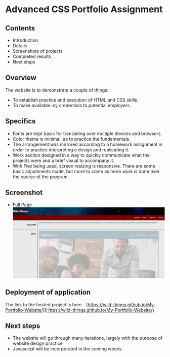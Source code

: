 # Advanced CSS Portfolio Assignment

## Contents

* Introduction
* Details
* Screenshots of projects
* Completed results
* Next steps



## Overview
The website is to demonstrate a couple of things:
  * To establish practice and execution of HTML and CSS skills.
  * To make available my credentials to potential employers.



## Specifics

  * Fonts are kept basic for translating over multiple devices and browsers.
  * Color theme is minimal, as to practice the fundamentals.
  * The arrangement was mirrored according to a homework assignment in order to practice interpreting a design and replicating it.
  * Work section designed in a way to quickly communicate what the projects were and a brief visual to accompany it.
  * With Flex being used, screen resizing is responsive. There are some basic adjustments made, but more to come as more work is done over the course of the program.




## Screenshot

* Full Page
![Finished-product](img/This-Website.png)





## Deployment of application
The link to the hosted project is here - [https://wild-things.github.io/My-Portfolio-Website/](Https://wild-things.github.io/My-Portfolio-Website/)


## Next steps

* The website will go through many iterations, largely with the purpose of website design practice 
* Javascript will be incorporated in the coming weeks.